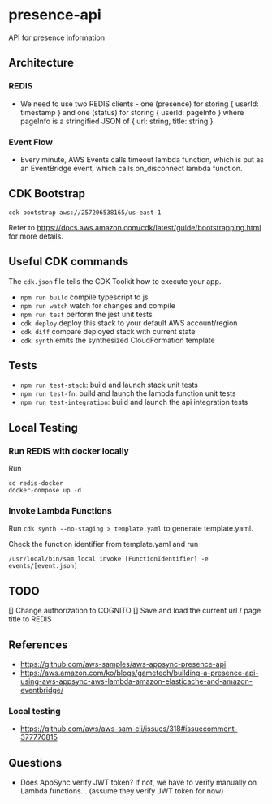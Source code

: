 # presence-api
API for presence information

## Architecture

### REDIS

* We need to use two REDIS clients - one (presence) for storing { userId: timestamp } and one (status) for storing { userId: pageInfo } where pageInfo is a stringified JSON of { url: string, title: string }

### Event Flow

* Every minute, AWS Events calls timeout lambda function, which is put as an EventBridge event, which calls on_disconnect lambda function. 

## CDK Bootstrap

```shell
cdk bootstrap aws://257206538165/us-east-1
```
Refer to https://docs.aws.amazon.com/cdk/latest/guide/bootstrapping.html for more details.

## Useful CDK commands

The `cdk.json` file tells the CDK Toolkit how to execute your app.

 * `npm run build`   compile typescript to js
 * `npm run watch`   watch for changes and compile
 * `npm run test`    perform the jest unit tests
 * `cdk deploy`      deploy this stack to your default AWS account/region
 * `cdk diff`        compare deployed stack with current state
 * `cdk synth`       emits the synthesized CloudFormation template

## Tests

* ```npm run test-stack```: build and launch stack unit tests
* ```npm run test-fn```: build and launch the lambda function unit tests
* ```npm run test-integration```: build and launch the api integration tests
 
## Local Testing

### Run REDIS with docker locally

Run
```shell
cd redis-docker
docker-compose up -d
```

### Invoke Lambda Functions

Run ```cdk synth --no-staging > template.yaml``` to generate template.yaml.

Check the function identifier from template.yaml and run
```shell
/usr/local/bin/sam local invoke [FunctionIdentifier] -e events/[event.json]
```

## TODO

[] Change authorization to COGNITO
[] Save and load the current url / page title to REDIS 

## References

* https://github.com/aws-samples/aws-appsync-presence-api
* https://aws.amazon.com/ko/blogs/gametech/building-a-presence-api-using-aws-appsync-aws-lambda-amazon-elasticache-and-amazon-eventbridge/

### Local testing

* https://github.com/aws/aws-sam-cli/issues/318#issuecomment-377770815

## Questions

* Does AppSync verify JWT token? If not, we have to verify manually on Lambda functions... (assume they verify JWT token for now)